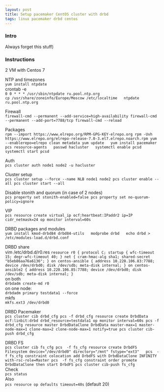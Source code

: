 ```yaml
---
layout: post  
title: Setup pacemaker CentOS cluster with drbd
tags: linux pacemaker drbd centos  
---
```



### Intro  
Always forget this stuff)  


### Instructions  
2 VM with Centos 7  

NTP and timezones   
``yum install ntpdate``  
crontab -e  
``0 0 * * * /usr/sbin/ntpdate ru.pool.ntp.org``  
``cp /usr/share/zoneinfo/Europe/Moscow /etc/localtime  
ntpdate ru.pool.ntp.org``

Firewall     
``firewall-cmd --permanent --add-service=high-availability
firewall-cmd --permanent --add-port=7788/tcp
firewall-cmd --reload``  

Packages  
``rpm --import https://www.elrepo.org/RPM-GPG-KEY-elrepo.org
rpm -Uvh https://www.elrepo.org/elrepo-release-7.0-3.el7.elrepo.noarch.rpm
yum --enablerepo=elrepo clean metadata
yum update  
yum install pacemaker pcs resource-agents  
passwd hacluster  
systemctl enable pcsd
systemctl start pcsd``  

Auth  
``pcs cluster auth node1 node2 -u hacluster``  

Cluster setup   
``pcs cluster setup --force --name NLB node1 node2
pcs cluster enable --all
pcs cluster start --all``  

Disable stonith and quorum (in case of 2 nodes)  
``pcs property set stonith-enabled=false
pcs property set no-quorum-policy=ignore``  

VIP  
``pcs resource create virtual_ip ocf:heartbeat:IPaddr2 ip=IP cidr_netmask=24 op monitor interval=60s``  

DRBD  packages and modules  
``yum install kmod-drbd84 drbd84-utils  
modprobe drbd  
echo drbd > /etc/modules-load.d/drbd.conf``  

DRBD share  
vim /etc/drbd.d/r0.res
``resource r0 {
protocol C;
startup {
wfc-timeout  15;
degr-wfc-timeout 40;
}
net {
cram-hmac-alg sha1;
shared-secret "b5eb86aa76a6136";
}
on centos-ansible {
address 10.220.106.83:7788;
device /dev/drbd0;
disk /dev/sdb;
meta-disk internal;
}
on centos-ansible2 {
address 10.220.106.85:7788;
device /dev/drbd0;
disk /dev/sdb;
meta-disk internal;
}``  
on both  
``drbdadm create-md r0``  
on one node:  
``drbdadm primary testdata1 --force``    
mkfs  
``mkfs.ext3 /dev/drbd0``  

DRBD Pacemaker  
``pcs cluster cib drbd_cfg
 pcs -f drbd_cfg resource create DrbdData ocf:linbit:drbd drbd_resource=testdata1 op monitor interval=60s
 pcs -f drbd_cfg resource master DrbdDataClone DrbdData master-max=1 master-node-max=1 clone-max=2 clone-node-max=1 notify=true
 pcs cluster cib-push drbd_cfg``  

 DRBD FS  
 ``pcs cluster cib fs_cfg
pcs  -f fs_cfg resource create DrbdFS Filesystem device="/dev/drbd0" directory="/mnt" fstype="ext3"  
pcs  -f fs_cfg constraint colocation add DrbdFS with DrbdDataClone INFINITY with-rsc-role=Master
pcs  -f fs_cfg constraint order promote DrbdDataClone then start DrbdFS
pcs cluster cib-push fs_cfg``  
Check  
``pcs status``  
Also  
``pcs resource op defaults timeout=40s`` (default 20)  
